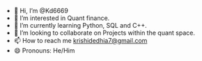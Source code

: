 - 👋 Hi, I’m @Kd6669
- 👀 I’m interested in Quant finance.
- 🌱 I’m currently learning Python, SQL and C++.
- 💞️ I’m looking to collaborate on Projects within the quant space.
- 📫 How to reach me krishidedhia7@gmail.com  
- 😄 Pronouns: He/Him

<!---
Kd6669/Kd6669 is a ✨ special ✨ repository because its `README.md` (this file) appears on your GitHub profile.
You can click the Preview link to take a look at your changes.
--->
